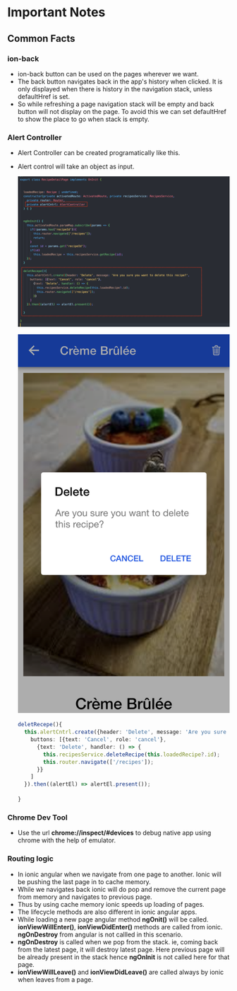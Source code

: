 # Important Notes

## Common Facts

### ion-back
- ion-back button can be used on the pages wherever we want.
- The back button navigates back in the app's history when clicked. It is only displayed when there is history in the navigation stack, unless defaultHref is set.
- So while refreshing a page navigation stack will be empty and back button will not display on the page. To avoid this we can set defaultHref to show the place to go when stack is empty.

### Alert Controller
- Alert Controller can be created programatically like this.
- Alert control will take an object as input.

  ![My Local Image](./ionic-components-basics/images/alert-component.png)

  ![My Local Image](./ionic-components-basics/images/alert-popup.png)

  ```typescript
  deletRecepe(){
    this.alertCntrl.create({header: 'Delete', message: 'Are you sure you want to delete this recipe?',
      buttons: [{text: 'Cancel', role: 'cancel'},
        {text: 'Delete', handler: () => {
          this.recipesService.deleteRecipe(this.loadedRecipe?.id);
          this.router.navigate(['/recipes']);
        }}
      ]
    }).then((alertEl) => alertEl.present());
    
  }
  ```

### Chrome Dev Tool
- Use the url **chrome://inspect/#devices** to debug native app using chrome with the help of emulator.

### Routing logic
- In ionic angular when we navigate from one page to another. Ionic will be pushing the last page in to cache memory.
- While we navigates back ionic will do pop and remove the current page from memory and navigates to previous page.
- Thus by using cache memory ionic speeds up loading of pages.
- The lifecycle methods are also different in ionic angular apps.
- While loading a new page angular method **ngOnit()** will be called. **ionViewWillEnter()**, **ionViewDidEnter()** methods are called from ionic. **ngOnDestroy** from angular is not callled in this scenario.
- **ngOnDestroy** is called when we pop from the stack. ie, coming back from the latest page, it will destroy latest page. Here previous page will be already present in the stack hence **ngOnInit** is not called here for that page.
- **ionViewWillLeave()** and **ionViewDidLeave()** are called always by ionic when leaves from a page.
